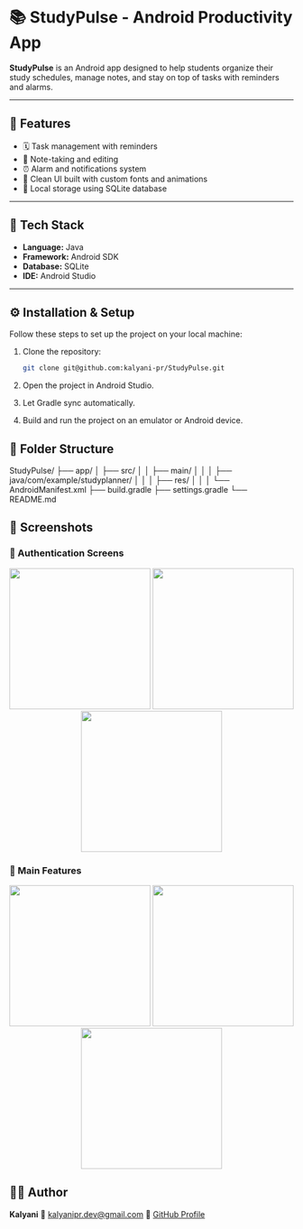 # 📚 StudyPulse - Android Productivity App

**StudyPulse** is an Android app designed to help students organize their study schedules, manage notes, and stay on top of tasks with reminders and alarms.

---

## 🚀 Features

- 🗓️ Task management with reminders  
- 📝 Note-taking and editing  
- ⏰ Alarm and notifications system  
- 🎨 Clean UI built with custom fonts and animations  
- 💾 Local storage using SQLite database  

---

## 🧰 Tech Stack

- **Language:** Java  
- **Framework:** Android SDK  
- **Database:** SQLite  
- **IDE:** Android Studio  

---

## ⚙️ Installation & Setup

Follow these steps to set up the project on your local machine:

1. Clone the repository:
   ```bash
   git clone git@github.com:kalyani-pr/StudyPulse.git
2. Open the project in Android Studio.

3. Let Gradle sync automatically.

4. Build and run the project on an emulator or Android device.

## 📂 Folder Structure

StudyPulse/
├── app/
│ ├── src/
│ │ ├── main/
│ │ │ ├── java/com/example/studyplanner/
│ │ │ ├── res/
│ │ │ └── AndroidManifest.xml
├── build.gradle
├── settings.gradle
└── README.md


## 📸 Screenshots

### 🔐 Authentication Screens
<p align="center">
  <img src="Screenshots/SP_auth.png" width="250">
  <img src="Screenshots/SP_login.png" width="250">
  <img src="Screenshots/SP_signup.png" width="250">
</p>

### 🧭 Main Features
<p align="center">
  <img src="Screenshots/SP_dashboard.png" width="250">
  <img src="Screenshots/SP_notes.png" width="250">
  <img src="Screenshots/SP_tasks.png" width="250">
</p>

## 👩‍💻 Author

**Kalyani**
📧 [kalyanipr.dev@gmail.com](mailto:kalyanipr.dev@gmail.com) 
🔗 [GitHub Profile](https://github.com/kalyani-pr)